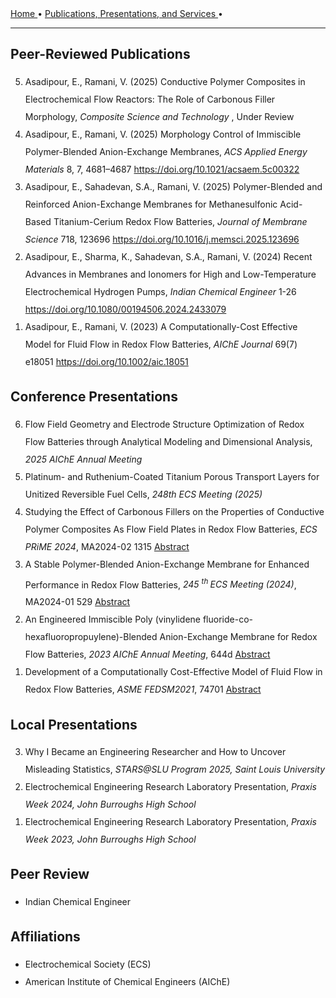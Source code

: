<html>
<body>

<div style="margin-bottom: 20px">
  <a href="/"> 
 Home 
 </a> &#x2022; 
  <a href="/Publications"> 
 Publications, Presentations, and Services 
 </a> &#x2022;<br> <hr>
</div>


<h2> Peer-Reviewed Publications </h2>
<ol reversed style="line-height:200%;" >
  <li> Asadipour, E., Ramani, V. (2025) Conductive Polymer Composites in Electrochemical Flow Reactors: The Role of Carbonous Filler Morphology, <em> Composite Science and Technology </em>, Under Review </li>
 <li> Asadipour, E., Ramani, V. (2025) Morphology Control of Immiscible Polymer-Blended Anion-Exchange Membranes, <em> ACS Applied Energy Materials </em> 8, 7, 4681–4687 <a href="https://doi.org/10.1021/acsaem.5c00322"> https://doi.org/10.1021/acsaem.5c00322 </a> </li>
<li> Asadipour, E., Sahadevan, S.A., Ramani, V. (2025) Polymer-Blended and Reinforced Anion-Exchange Membranes for Methanesulfonic Acid-Based Titanium-Cerium Redox Flow Batteries, <em> Journal of Membrane Science </em> 718, 123696 <a href="https://doi.org/10.1016/j.memsci.2025.123696"> https://doi.org/10.1016/j.memsci.2025.123696 </a> </li>
<li>  Asadipour, E., Sharma, K., Sahadevan, S.A., Ramani, V. (2024) Recent Advances in Membranes and Ionomers for High and Low-Temperature Electrochemical Hydrogen Pumps, <em> Indian Chemical Engineer </em> 1-26 <a href="https://doi.org/10.1080/00194506.2024.2433079"> https://doi.org/10.1080/00194506.2024.2433079 </a> </li>
<li>  Asadipour, E., Ramani, V. (2023) A Computationally-Cost Effective Model for Fluid Flow in Redox Flow Batteries, <em> AIChE Journal </em> 69(7) e18051 <a href="https://doi.org/10.1002/aic.18051"> https://doi.org/10.1002/aic.18051 </a> </li>
</ol>

<h2> Conference Presentations </h2>
<ol reversed style="line-height:200%" >
  <li> Flow Field Geometry and Electrode Structure Optimization of Redox Flow Batteries through Analytical Modeling and Dimensional Analysis, <em> 2025 AIChE Annual Meeting</em> </li>
  <li> Platinum- and Ruthenium-Coated Titanium Porous Transport Layers for Unitized Reversible Fuel Cells, <em> 248th ECS Meeting (2025)</em> </li>
<li> Studying the Effect of Carbonous Fillers on the Properties of Conductive Polymer Composites As Flow Field Plates in Redox Flow Batteries, <em> ECS PRiME 2024</em>, MA2024-02 1315 <a href="https://doi.org/10.1149/MA2024-0291315mtgabs"> Abstract </a> </li>
<li> A Stable Polymer-Blended Anion-Exchange Membrane for Enhanced Performance in Redox Flow Batteries, <em> 245 <sup>th </sup> ECS Meeting (2024)</em>, MA2024-01 529 <a href="https://doi.org/10.1149/MA2024-013529mtgabs"> Abstract </a> </li>
<li> An Engineered Immiscible Poly (vinylidene fluoride-co-hexafluoropropuylene)-Blended Anion-Exchange Membrane for Redox Flow Batteries, <em> 2023 AIChE Annual Meeting</em>, 644d <a href="https://aiche.confex.com/aiche/2023/meetingapp.cgi/Paper/664504"> Abstract </a> </li>
<li> Development of a Computationally Cost-Effective Model of Fluid Flow in Redox Flow Batteries, <em> ASME FEDSM2021</em>, 74701 <a href="https://fedsm.secure-platform.com/a/solicitations/146/sessiongallery/9100/application/74701"> Abstract </a> </li>
</ol>

<h2> Local Presentations </h2>
<ol reversed style="line-height:200%" >
  <li> Why I Became an Engineering Researcher and How to Uncover Misleading Statistics, <em> STARS@SLU Program 2025, Saint Louis University</em> </li>
  <li> Electrochemical Engineering Research Laboratory Presentation, <em> Praxis Week 2024, John Burroughs High School</em> </li>
  <li> Electrochemical Engineering Research Laboratory Presentation, <em> Praxis Week 2023, John Burroughs High School</em> </li>
</ol>

<h2> Peer Review </h2>
<ul style="line-height:200%" >
<li> Indian Chemical Engineer </li>
</ul>

<h2> Affiliations </h2>
<ul style="line-height:200%" >
<li> Electrochemical Society (ECS) </li>
  <li> American Institute of Chemical Engineers (AIChE) </li>
</ul>

</body>

</html>


 
